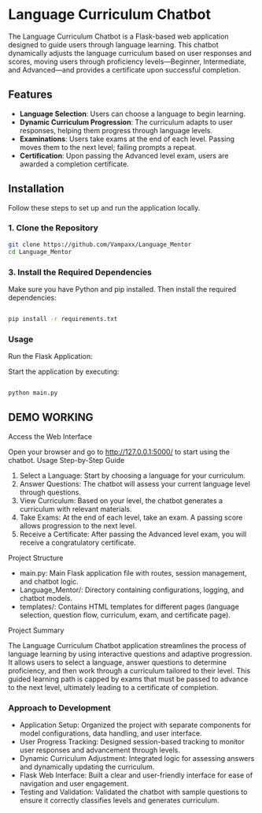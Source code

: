 # Language Curriculum Chatbot

The Language Curriculum Chatbot is a Flask-based web application designed to guide users through language learning. This chatbot dynamically adjusts the language curriculum based on user responses and scores, moving users through proficiency levels—Beginner, Intermediate, and Advanced—and provides a certificate upon successful completion.

## Features

- **Language Selection**: Users can choose a language to begin learning.
- **Dynamic Curriculum Progression**: The curriculum adapts to user responses, helping them progress through language levels.
- **Examinations**: Users take exams at the end of each level. Passing moves them to the next level; failing prompts a repeat.
- **Certification**: Upon passing the Advanced level exam, users are awarded a completion certificate.

## Installation

Follow these steps to set up and run the application locally.

### 1. Clone the Repository

```bash
git clone https://github.com/Vampaxx/Language_Mentor
cd Language_Mentor
```

### 3. Install the Required Dependencies

Make sure you have Python and pip installed. Then install the required dependencies:

```bash

pip install -r requirements.txt
```
### Usage

Run the Flask Application:

Start the application by executing:

```bash

python main.py
```
## DEMO WORKING 

Access the Web Interface

Open your browser and go to http://127.0.0.1:5000/ to start using the chatbot.
Usage
Step-by-Step Guide

  1. Select a Language: Start by choosing a language for your curriculum.
  2. Answer Questions: The chatbot will assess your current language level through questions.
  3. View Curriculum: Based on your level, the chatbot generates a curriculum with relevant materials.
  4. Take Exams: At the end of each level, take an exam. A passing score allows progression to the next level.
  5. Receive a Certificate: After passing the Advanced level exam, you will receive a congratulatory certificate.

Project Structure

  - main.py: Main Flask application file with routes, session management, and chatbot logic.
  - Language_Mentor/: Directory containing configurations, logging, and chatbot models.
  - templates/: Contains HTML templates for different pages (language selection, question flow, curriculum, exam, and certificate page).

Project Summary

The Language Curriculum Chatbot application streamlines the process of language learning by using interactive questions and adaptive progression. It allows users to select a language, answer questions to determine proficiency, and then work through a curriculum tailored to their level. This guided learning path is capped by exams that must be passed to advance to the next level, ultimately leading to a certificate of completion.

### Approach to Development

  - Application Setup: Organized the project with separate components for model configurations, data handling, and user interface.
  - User Progress Tracking: Designed session-based tracking to monitor user responses and advancement through levels.
  - Dynamic Curriculum Adjustment: Integrated logic for assessing answers and dynamically updating the curriculum.
  - Flask Web Interface: Built a clear and user-friendly interface for ease of navigation and user engagement.
  - Testing and Validation: Validated the chatbot with sample questions to ensure it correctly classifies levels and generates curriculum.
